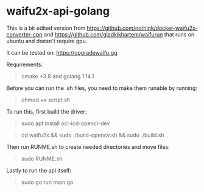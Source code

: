 # waifu2x-api-golang
This is a bit edited version from https://github.com/nothink/docker-waifu2x-converter-cpp and https://github.com/gladkikhartem/waifurun that runs on ubuntu and doesn't require gpu.

It can be tested on: https://upgradewaifu.gq

Requirements:

> cmake +3.8 and 
> golang 1.14.1

Before you can run the .sh files, you need to make them runable by running:

> chmod +x script.sh

To run this, first build the driver:

> sudo apt install ocl-icd-opencl-dev

> cd waifu2x && sudo ./build-opencv.sh && sudo ./build.sh

Then run RUNME.sh to create needed directories and move files:
> sudo RUNME.sh

Lastly to run the api itself:

> sudo go run main.go
